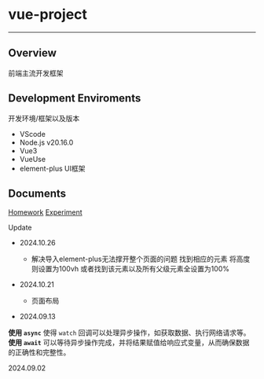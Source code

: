 # vue-project

<hr/>

## Overview

前端主流开发框架

## Development Enviroments

开发环境/框架以及版本

- VScode
- Node.js v20.16.0
- Vue3
- VueUse
- element-plus UI框架

## Documents

[Homework](./homework.md)
[Experiment](./experiment.md)

Update

- 2024.10.26

  - 解决导入element-plus无法撑开整个页面的问题 找到相应的元素 将高度则设置为100vh 或者找到该元素以及所有父级元素全设置为100%
- 2024.10.21

  - 页面布局
- 2024.09.13

**使用 `async`** 使得 `watch` 回调可以处理异步操作，如获取数据、执行网络请求等。
**使用 `await`** 可以等待异步操作完成，并将结果赋值给响应式变量，从而确保数据的正确性和完整性。

2024.09.02
